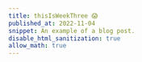 ```yaml
---
title: thisIsWeekThree 😱
published_at: 2022-11-04
snippet: An example of a blog post.
disable_html_sanitization: true
allow_math: true
---
```

